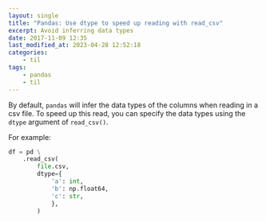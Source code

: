 ```yaml
---
layout: single
title: "Pandas: Use dtype to speed up reading with read_csv"
excerpt: Avoid inferring data types
date: 2017-11-09 12:35
last_modified_at: 2023-04-28 12:52:18
categories:
    - til
tags:
    - pandas
    - til
---
```


By default, `pandas` will infer the data types of the columns when reading in a csv file.
To speed up this read, you can specify the data types using the `dtype` argument of
`read_csv()`.

For example:

```python
df = pd \
    .read_csv(
        file.csv,
        dtype={
            'a': int,
            'b': np.float64,
            'c': str,
            },
        )
```

